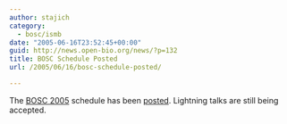 ```yaml
---
author: stajich
category:
  - bosc/ismb
date: "2005-06-16T23:52:45+00:00"
guid: http://news.open-bio.org/news/?p=132
title: BOSC Schedule Posted
url: /2005/06/16/bosc-schedule-posted/

---
```

The [BOSC 2005](/bosc2005/) schedule has been [posted](/bosc2005/program.pdf). Lightning talks are still being accepted.
